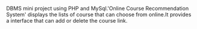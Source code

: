 DBMS mini project using PHP and MySql.'Online Course Recommendation System' displays the lists of course that can
choose from online.It provides a interface that can add or delete the course link.
